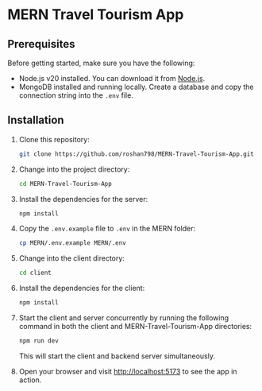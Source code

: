 # MERN Travel Tourism App

## Prerequisites

Before getting started, make sure you have the following:

- Node.js v20 installed. You can download it from [Node.js](https://nodejs.org).
- MongoDB installed and running locally. Create a database and copy the connection string into the `.env` file.

## Installation

1. Clone this repository:

    ```bash
    git clone https://github.com/roshan798/MERN-Travel-Tourism-App.git
    ```

2. Change into the project directory:

    ```bash
    cd MERN-Travel-Tourism-App
    ```

3. Install the dependencies for the server:

    ```bash
    npm install
    ```

4. Copy the `.env.example` file to `.env` in the MERN folder:

    ```bash
    cp MERN/.env.example MERN/.env
    ```

5. Change into the client directory:

    ```bash
    cd client
    ```

6. Install the dependencies for the client:

    ```bash
    npm install
    ```

7. Start the client and server concurrently by running the following command in both the client and MERN-Travel-Tourism-App directories:

    ```bash
    npm run dev
    ```

    This will start the client and backend server simultaneously.

8. Open your browser and visit [http://localhost:5173](http://localhost:5173) to see the app in action.
